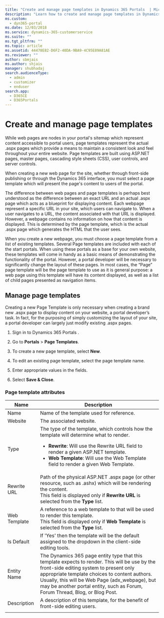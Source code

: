 ```yaml
---
title: "Create and manage page templates in Dynamics 365 Portals  | MicrosoftDocs"
description: "Learn how to create and manage page templates in Dynamics 365 Portals ."
ms.custom: 
  - dyn365-portal
ms.date: 12/03/2018
ms.service: dynamics-365-customerservice
ms.suite: ""
ms.tgt_pltfrm: ""
ms.topic: article
ms.assetid: 44478E82-D6F2-40DA-9BA9-4C95E89A81AE
ms.reviewer: ""
author: sbmjais
ms.author: shjais
manager: shubhadaj
search.audienceType: 
  - admin
  - customizer
  - enduser
search.app: 
  - D365CE
  - D365Portals
---
```


# Create and manage page templates

While web pages are nodes in your portal's sitemap which represent content accessible to portal users, page templates represent the actual .aspx pages which provide a means to maintain a consistent look and feel throughout your entire website. Page templates are built using ASP.NET pages, master pages, cascading style sheets (CSS), user controls, and server controls.

When creating a new web page for the site, whether through front-side publishing or through the Dynamics 365 interface, you must select a page template which will present the page's content to users of the portal.

The difference between web pages and page templates is perhaps best understood as the difference between an exact URL and an actual .aspx page which acts as a blueprint for displaying content. Each webpage represent a specific URL in your site, which users can navigate to. When a user navigates to a URL, the content associated with that URL is displayed. However, a webpage contains no information on how that content is displayed.  This is determined by the page template, which is the actual .aspx page which generates the HTML that the user sees.

When you create a new webpage, you must choose a page template from a list of existing templates. Several Page templates are included with each of the start portals. When using these portals as a base for your own website, these templates will come in handy as a basic means of demonstrating the functionality of the portal. However, a portal developer will be necessary to significantly change the layout of these pages. In most cases, the “Page” page template will be the page template to use as it is general purpose: a web page using this template will have its content displayed, as well as a list of child pages presented as navigation items.

## Manage page templates

Creating a new Page Template is only necessary when creating a brand new .aspx page to display content on your website, a portal developer’s task. In fact, for the purposing of simply customizing the layout of your site, a portal developer can largely just modify existing .aspx pages.

1. Sign in to Dynamics 365 Portals .

2. Go to **Portals** > **Page Templates**.

3. To create a new page template, select **New**.

4. To edit an existing page template, select the page template name.

5. Enter appropriate values in the fields.

6. Select **Save & Close**.

### Page template attributes

|Name |Description |
|-----|--------|
|Name    |Name of the template used for reference.   |
|Website   |The associated website.   |
|Type   |The type of the template, which controls how the template will determine what to render.<ul><li>**Rewrite**: Will use the Rewrite URL field to render a given ASP.NET template.</li><li>**Web Template**: Will use the Web Template field to render a given Web Template.</li></ul>   |
|Rewrite URL   |Path of the physical ASP.NET .aspx page (or other resource, such as .ashx) which will be rendering the content.<br> This field is displayed only if **Rewrite URL** is selected from the **Type** list. |
|Web Template   |A reference to a web template to that will be used to render this template.<br>This field is displayed only if **Web Template** is selected from the **Type** list.  |
|Is Default   |If 'Yes' then the template will be the default assigned to the dropdown in the client-side editing tools.   |
|Entity Name   |The Dynamics 365 page entity type that this template expects to render. This will be use by the front-side editing system to present only appropriate template choices to content authors.<br>Usually, this will be Web Page (adx_webpage), but may be another portal entity, such as Forum, Forum Thread, Blog, or Blog Post.   |
|Description  |A description of this template, for the benefit of front-side editing users. |
|||

